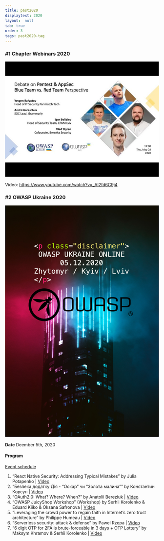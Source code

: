 ```yaml
---
title: past2020
displaytext: 2020
layout:  null
tab: true
order: 3
tags: past2020-tag
---
```


### #1 Chapter Webinars 2020

![Debate on Pentest & AppSec – Blue Team vs. Red Team Perspective“ by Yevgen Balyutov, Andrii Garaschuk, Igor Beliaiev, Vlad Styran](assets/images/debate.jpg "OWASP Ukraine 2020")

Video: https://www.youtube.com/watch?v=_AI2fd6C9j4

### #2 OWASP Ukraine 2020
![OWASP UKRAINE online meetup 2020](assets/images/FINAL_OWASP_COLOUR.jpg "OWASP Ukraine 2020")

**Date** Deember 5th, 2020 


#### Program

[Event
schedule](https://cfp.owaspukraine.org/owaspukraine2020/schedule/)

1.  “React Native Security: Addressing Typical Mistakes” by Julia Potapenko |
    [Video](https://www.youtube.com/watch?v=SdnSHb2zFW0&list=PLBvwykOxvhNa3J67VHtmJsxT_c2LPyUNz&index=1)
2.  “Безпека додатку Дія - “Оскар” чи “Золота малина”” by Константин Корсун |
    [Video](https://www.youtube.com/watch?v=_Gn3zFPpuV8&list=PLBvwykOxvhNa3J67VHtmJsxT_c2LPyUNz&index=2)
3.  “OAuth2.0: What? Where? When?” by Anatolii Bereziuk |
    [Video](https://www.youtube.com/watch?v=kuBx8u-lAkk&list=PLBvwykOxvhNa3J67VHtmJsxT_c2LPyUNz&index=3)
4.  “OWASP JuicyShop Workshop” (Workshop) by Serhii Korolenko & Eduard Kiiko & Oksana Safronova |
    [Video](https://www.youtube.com/watch?v=fJDgXOLpmnw&list=PLBvwykOxvhNa3J67VHtmJsxT_c2LPyUNz&index=4)
5.  “Leveraging the crowd power to regain faith in Internet’s zero trust architecture” by Philippe Humeau |
    [Video](https://www.youtube.com/watch?v=R6uwwzWZJMk&list=PLBvwykOxvhNa3J67VHtmJsxT_c2LPyUNz&index=5)
6.  “Serverless security: attack & defense” by Pawel Rzepa |
    [Video](https://www.youtube.com/watch?v=iy4iw8VgyHM&list=PLBvwykOxvhNa3J67VHtmJsxT_c2LPyUNz&index=6)
7.  “6 digit OTP for 2FA is brute-forceable in 3 days + OTP Lottery” by Maksym Khramov & Serhii Korolenko |
    [Video](https://www.youtube.com/watch?v=7YlqYWEweqk&list=PLBvwykOxvhNa3J67VHtmJsxT_c2LPyUNz&index=7)
